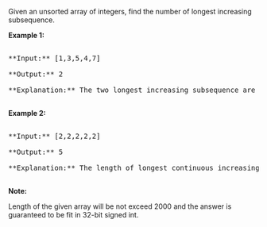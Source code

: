 

Given an unsorted array of integers, find the number of longest increasing subsequence.


**Example 1:**<br />
<pre>
**Input:** [1,3,5,4,7]
**Output:** 2
**Explanation:** The two longest increasing subsequence are [1, 3, 4, 7] and [1, 3, 5, 7].
</pre>


**Example 2:**<br />
<pre>
**Input:** [2,2,2,2,2]
**Output:** 5
**Explanation:** The length of longest continuous increasing subsequence is 1, and there are 5 subsequences' length is 1, so output 5.
</pre>


**Note:**
Length of the given array will be not exceed 2000 and the answer is guaranteed to be fit in 32-bit signed int.

